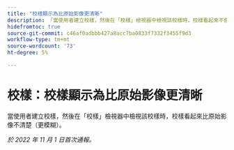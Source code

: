 ```yaml
---
title: "校樣顯示為比原始影像更清晰"
description: 「當使用者建立校樣，然後在「校樣」檢視器中檢視該校樣時，校樣看起來不像原始影像那麼清晰（更模糊）。」
hidefromtoc: true
source-git-commit: c46af0adbbb427a8acc7ba0833f7332f3455f9d3
workflow-type: tm+mt
source-wordcount: '73'
ht-degree: 5%

---
```



# 校樣：校樣顯示為比原始影像更清晰

<!--This is on both the WF and WFP TOCs-->

當使用者建立校樣，然後在「校樣」檢視器中檢視該校樣時，校樣看起來比原始影像不清楚（更模糊）。

_於 2022 年 11 月 1 日首次通報。_


